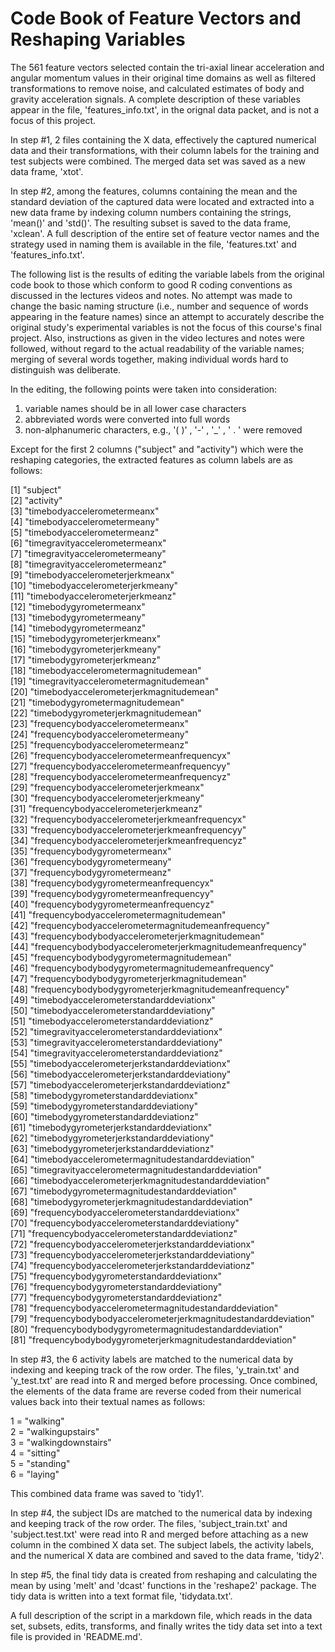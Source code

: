 Code Book of Feature Vectors and Reshaping Variables
========================================================

The 561 feature vectors selected contain the tri-axial linear acceleration and angular momentum values in their original time domains as well as filtered transformations to remove noise, and calculated estimates of body and gravity acceleration signals. A complete description of these variables appear in the file, 'features_info.txt', in the orignal data packet, and is not a focus of this project.

In step #1, 2 files containing the X data, effectively the captured numerical data and their transformations, with their column labels for the training and test subjects were combined. The merged data set was saved as a new data frame, 'xtot'. 

In step #2, among the features, columns containing the mean and the standard deviation of the captured data were located and extracted into a new data frame by indexing column numbers containing the strings, 'mean()' and 'std()'. The resulting subset is saved to the data frame, 'xclean'. A full description of the entire set of feature vector names and the strategy used in naming them is available in the file, 'features.txt' and 'features_info.txt'.


The following list is the results of editing the variable labels from the original code book to those which conform to good R coding conventions as discussed in the lectures videos and notes. No attempt was made to change the basic naming structure (i.e., number and sequence of words appearing in the feature names) since an attempt to accurately describe the original study's experimental variables is not the focus of this course's final project. Also, instructions as given in the video lectures and notes were followed, without regard to the actual readability of the variable names; merging of several words together, making individual words hard to distinguish was deliberate.

In the editing, the following points were taken into consideration:

1) variable names should be in all lower case characters  
2) abbreviated words were converted into full words  
3) non-alphanumeric characters, e.g.,  '( )' , '-' , '_' , ' . ' were removed  

Except for the first 2 columns ("subject" and "activity") which were the reshaping categories, the extracted features as column labels are as follows:

[1] "subject"                                                     
[2] "activity"                                                    
[3] "timebodyaccelerometermeanx"                                  
[4] "timebodyaccelerometermeany"                                  
[5] "timebodyaccelerometermeanz"                                  
[6] "timegravityaccelerometermeanx"                               
[7] "timegravityaccelerometermeany"                               
[8] "timegravityaccelerometermeanz"                               
[9] "timebodyaccelerometerjerkmeanx"                              
[10] "timebodyaccelerometerjerkmeany"                              
[11] "timebodyaccelerometerjerkmeanz"                              
[12] "timebodygyrometermeanx"                                      
[13] "timebodygyrometermeany"                                      
[14] "timebodygyrometermeanz"                                      
[15] "timebodygyrometerjerkmeanx"                                  
[16] "timebodygyrometerjerkmeany"                                  
[17] "timebodygyrometerjerkmeanz"                                  
[18] "timebodyaccelerometermagnitudemean"                          
[19] "timegravityaccelerometermagnitudemean"                       
[20] "timebodyaccelerometerjerkmagnitudemean"                      
[21] "timebodygyrometermagnitudemean"                              
[22] "timebodygyrometerjerkmagnitudemean"                          
[23] "frequencybodyaccelerometermeanx"                             
[24] "frequencybodyaccelerometermeany"                             
[25] "frequencybodyaccelerometermeanz"                             
[26] "frequencybodyaccelerometermeanfrequencyx"                    
[27] "frequencybodyaccelerometermeanfrequencyy"                    
[28] "frequencybodyaccelerometermeanfrequencyz"                    
[29] "frequencybodyaccelerometerjerkmeanx"                         
[30] "frequencybodyaccelerometerjerkmeany"                         
[31] "frequencybodyaccelerometerjerkmeanz"                         
[32] "frequencybodyaccelerometerjerkmeanfrequencyx"                
[33] "frequencybodyaccelerometerjerkmeanfrequencyy"                
[34] "frequencybodyaccelerometerjerkmeanfrequencyz"                
[35] "frequencybodygyrometermeanx"                                 
[36] "frequencybodygyrometermeany"                                 
[37] "frequencybodygyrometermeanz"                                 
[38] "frequencybodygyrometermeanfrequencyx"                        
[39] "frequencybodygyrometermeanfrequencyy"                        
[40] "frequencybodygyrometermeanfrequencyz"                        
[41] "frequencybodyaccelerometermagnitudemean"                     
[42] "frequencybodyaccelerometermagnitudemeanfrequency"            
[43] "frequencybodybodyaccelerometerjerkmagnitudemean"             
[44] "frequencybodybodyaccelerometerjerkmagnitudemeanfrequency"    
[45] "frequencybodybodygyrometermagnitudemean"                     
[46] "frequencybodybodygyrometermagnitudemeanfrequency"            
[47] "frequencybodybodygyrometerjerkmagnitudemean"                 
[48] "frequencybodybodygyrometerjerkmagnitudemeanfrequency"        
[49] "timebodyaccelerometerstandarddeviationx"                     
[50] "timebodyaccelerometerstandarddeviationy"                     
[51] "timebodyaccelerometerstandarddeviationz"                     
[52] "timegravityaccelerometerstandarddeviationx"                  
[53] "timegravityaccelerometerstandarddeviationy"                  
[54] "timegravityaccelerometerstandarddeviationz"                  
[55] "timebodyaccelerometerjerkstandarddeviationx"                 
[56] "timebodyaccelerometerjerkstandarddeviationy"                 
[57] "timebodyaccelerometerjerkstandarddeviationz"                 
[58] "timebodygyrometerstandarddeviationx"                         
[59] "timebodygyrometerstandarddeviationy"                         
[60] "timebodygyrometerstandarddeviationz"                         
[61] "timebodygyrometerjerkstandarddeviationx"                     
[62] "timebodygyrometerjerkstandarddeviationy"                     
[63] "timebodygyrometerjerkstandarddeviationz"                     
[64] "timebodyaccelerometermagnitudestandarddeviation"             
[65] "timegravityaccelerometermagnitudestandarddeviation"          
[66] "timebodyaccelerometerjerkmagnitudestandarddeviation"         
[67] "timebodygyrometermagnitudestandarddeviation"                 
[68] "timebodygyrometerjerkmagnitudestandarddeviation"             
[69] "frequencybodyaccelerometerstandarddeviationx"                
[70] "frequencybodyaccelerometerstandarddeviationy"                
[71] "frequencybodyaccelerometerstandarddeviationz"                
[72] "frequencybodyaccelerometerjerkstandarddeviationx"            
[73] "frequencybodyaccelerometerjerkstandarddeviationy"            
[74] "frequencybodyaccelerometerjerkstandarddeviationz"            
[75] "frequencybodygyrometerstandarddeviationx"                    
[76] "frequencybodygyrometerstandarddeviationy"                    
[77] "frequencybodygyrometerstandarddeviationz"                    
[78] "frequencybodyaccelerometermagnitudestandarddeviation"        
[79] "frequencybodybodyaccelerometerjerkmagnitudestandarddeviation"  
[80] "frequencybodybodygyrometermagnitudestandarddeviation"          
[81] "frequencybodybodygyrometerjerkmagnitudestandarddeviation"    


In step #3, the 6 activity labels are matched to the numerical data by indexing and keeping track of the row order.
The files, 'y_train.txt' and 'y_test.txt' are read into R and merged before processing. Once combined, the elements of the data frame are reverse coded from their numerical values back into their textual names as follows:

1 = "walking"  
2 = "walkingupstairs"  
3 = "walkingdownstairs"  
4 = "sitting"  
5 = "standing"  
6 = "laying"  

This combined data frame was saved to 'tidy1'.


In step #4, the subject IDs are matched to the numerical data by indexing and keeping track of the row order. The files, 'subject_train.txt' and 'subject.test.txt' were read into R and merged before attaching as a new column in the combined X data set. The subject labels, the activity labels, and the numerical X data are combined and saved to the data frame, 'tidy2'.

In step #5, the final tidy data is created from reshaping and calculating the mean by using 'melt' and 'dcast' functions in the 'reshape2' package. The tidy data is written into a text format file, 'tidydata.txt'.


A full description of the script in a markdown file, which reads in the data set, subsets, edits, transforms, and finally writes the tidy data set into a text file is provided in 'README.md'. 
